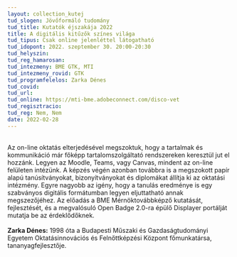 ```yaml
---
layout: collection_kutej
tud_slogen: Jövőformáló tudomány
tud_title: Kutatók éjszakája 2022
title: A digitális kitűzők színes világa
tud_tipus: Csak online jelenléttel látogatható
tud_idopont: 2022. szeptember 30. 20:00-20:30 
tud_helyszin:
tud_reg_hamarosan:
tud_intezmeny: BME GTK, MTI
tud_intezmeny_rovid: GTK
tud_programfelelos: Zarka Dénes
tud_covid:
tud_url:
tud_online: https://mti-bme.adobeconnect.com/disco-vet
tud_regisztracio:
tud_reg: Nem, Nem
date: 2022-02-28
---
```


<br>
Az on-line oktatás elterjedésével megszoktuk, hogy a tartalmak és kommunikáció már főképp tartalomszolgáltató rendszereken keresztül jut el hozzánk. Legyen az Moodle, Teams, vagy Canvas, mindent az on-line felületen intézünk. A képzés végén azonban továbbra is a megszokott papír alapú tanúsítványokat, bizonyítványokat és diplomákat állítja ki az oktatási intézmény. Egyre nagyobb az igény, hogy a tanulás eredménye is egy szabványos digitális formátumban legyen eljuttatható annak megszezőjéhez. Az előadás a BME Mérnöktovábbképző kutatását, fejlesztését, és a megvalósuló Open Badge 2.0-ra épülő Displayer portálját mutatja be az érdeklődőknek.
<br><br>
<b>Zarka Dénes:</b> 1998 óta a Budapesti Műszaki és Gazdaságtudományi Egyetem Oktatásinnovációs és Felnőttképzési Központ főmunkatársa, tananyagfejlesztője.





